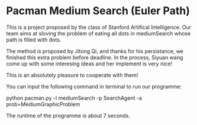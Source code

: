 # Pacman Medium Search (Euler Path)
This is a project proposed by the class of Stanford Artifical Intelligence. Our team aims at sloving the problem of eating all dots in mediumSearch whose path is filled with dots.

The method is proposed by Jitong Qi, and thanks for his persistance, we finished this extra problem before deadline. In the process, Siyuan wang come up with some interesing ideas and her implement is very nice! 

This is an absolutely pleasure to cooperate with them!



You can input the following command in terminal to run our programme:

python pacman.py -l mediumSearch -p SearchAgent -a prob=MediumGraphicProblem

The runtime of the programme is about 7 seconds.
